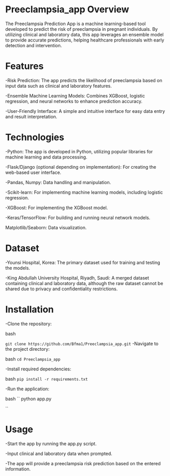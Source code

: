 # Preeclampsia_app Overview
The Preeclampsia Prediction App is a machine learning-based tool developed to predict the risk of preeclampsia in pregnant individuals. By utilizing clinical and laboratory data, this app leverages an ensemble model to provide accurate predictions, helping healthcare professionals with early detection and intervention.

# Features 
-Risk Prediction: The app predicts the likelihood of preeclampsia based on input data such as clinical and laboratory features.

-Ensemble Machine Learning Models: Combines XGBoost, logistic regression, and neural networks to enhance prediction accuracy.

-User-Friendly Interface: A simple and intuitive interface for easy data entry and result interpretation.

# Technologies
-Python: The app is developed in Python, utilizing popular libraries for machine learning and data processing.

-Flask/Django (optional depending on implementation): For creating the web-based user interface.

-Pandas, Numpy: Data handling and manipulation.

-Scikit-learn: For implementing machine learning models, including logistic regression.

-XGBoost: For implementing the XGBoost model.

-Keras/TensorFlow: For building and running neural network models.

Matplotlib/Seaborn: Data visualization.


# Dataset
-Younsi Hospital, Korea: The primary dataset used for training and testing the models.

-King Abdullah University Hospital, Riyadh, Saudi: A merged dataset containing clinical and laboratory data, although the raw dataset cannot be shared due to privacy and confidentiality restrictions.

# Installation
-Clone the repository:

bash

``
git clone https://github.com/Bfma1/Preeclampsia_app.git
``
-Navigate to the project directory:

bash
``
cd Preeclampsia_app
``

-Install required dependencies:

bash
``
pip install -r requirements.txt
``

-Run the application:

bash
``
python app.py

``

# Usage
-Start the app by running the app.py script.

-Input clinical and laboratory data when prompted.

-The app will provide a preeclampsia risk prediction based on the entered information.








